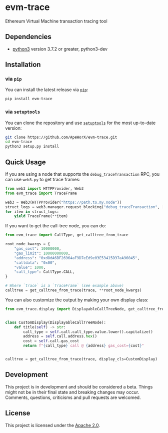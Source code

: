# evm-trace

Ethereum Virtual Machine transaction tracing tool

## Dependencies

* [python3](https://www.python.org/downloads) version 3.7.2 or greater, python3-dev

## Installation

### via `pip`

You can install the latest release via [`pip`](https://pypi.org/project/pip/):

```bash
pip install evm-trace
```

### via `setuptools`

You can clone the repository and use [`setuptools`](https://github.com/pypa/setuptools) for the most up-to-date version:

```bash
git clone https://github.com/ApeWorX/evm-trace.git
cd evm-trace
python3 setup.py install
```

## Quick Usage

If you are using a node that supports the `debug_traceTransaction` RPC, you can use `web3.py` to get trace frames:

```python
from web3 import HTTPProvider, Web3
from evm_trace import TraceFrame

web3 = Web3(HTTPProvider("https://path.to.my.node"))
struct_logs = web3.manager.request_blocking("debug_traceTransaction", [txn_hash]).structLogs
for item in struct_logs:
    yield TraceFrame(**item)
```

If you want to get the call-tree node, you can do:

```python
from evm_trace import CallType, get_calltree_from_trace

root_node_kwargs = {
    "gas_cost": 10000000,
    "gas_limit": 10000000000,
    "address": "0xd8dA6BF26964aF9D7eEd9e03E53415D37aA96045",
    "calldata": "0x00",
    "value": 1000,
    "call_type": CallType.CALL,
}

# Where `trace` is a `TraceFrame` (see example above)
calltree = get_calltree_from_trace(trace, **root_node_kwargs)
```

You can also customize the output by making your own display class:

```python
from evm_trace.display import DisplayableCallTreeNode, get_calltree_from_trace


class CustomDisplay(DisplayableCallTreeNode):
    def title(self) -> str:
        call_type = self.call.call_type.value.lower().capitalize()
        address = self.call.address.hex()
        cost = self.call.gas_cost
        return f"{call_type} call @ {address} gas_cost={cost}"


calltree = get_calltree_from_trace(trace, display_cls=CustomDisplay)
```

## Development

This project is in development and should be considered a beta.
Things might not be in their final state and breaking changes may occur.
Comments, questions, criticisms and pull requests are welcomed.

## License

This project is licensed under the [Apache 2.0](LICENSE).
